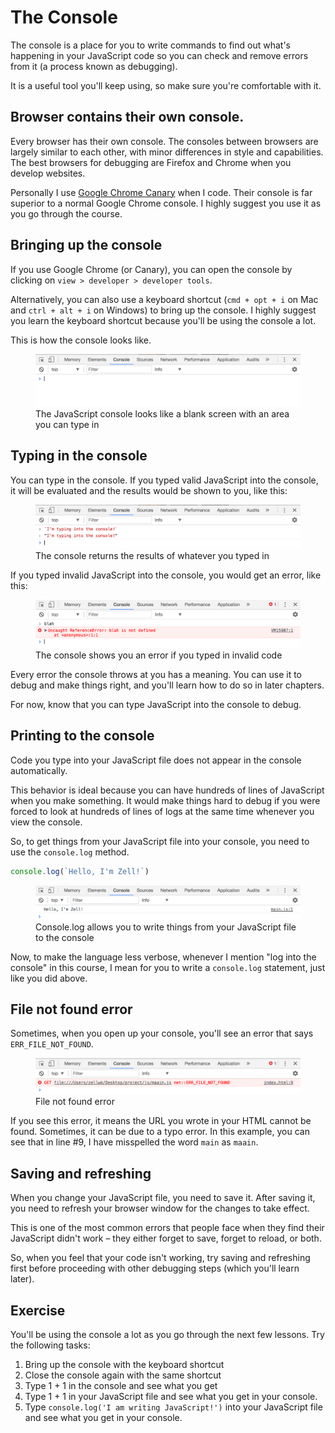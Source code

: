 # The Console

The console is a place for you to write commands to find out what's happening in your JavaScript code so you can check and remove errors from it (a process known as debugging).

It is a useful tool you'll keep using, so make sure you're comfortable with it.

## Browser contains their own console.

Every browser has their own console. The consoles between browsers are largely similar to each other, with minor differences in style and capabilities. The best browsers for debugging are Firefox and Chrome when you develop websites.

Personally I use [Google Chrome Canary](https://www.google.com/chrome/browser/canary.html) when I code. Their console is far superior to a normal Google Chrome console. I highly suggest you use it as you go through the course.

## Bringing up the console

If you use Google Chrome (or Canary), you can open the console by clicking on `view > developer > developer tools`.

Alternatively, you can also use a keyboard shortcut (`cmd + opt + i` on Mac and `ctrl + alt + i` on Windows) to bring up the console. I highly suggest you learn the keyboard shortcut because you'll be using the console a lot.

This is how the console looks like.

<figure>
  <img src="../../images/js-basics/console/console.png" alt="The JavaScript console looks like a blank screen with an area you can type in">
  <figcaption>The JavaScript console looks like a blank screen with an area you can type in</figcaption>
</figure>

## Typing in the console

You can type in the console. If you typed valid JavaScript into the console, it will be evaluated and the results would be shown to you, like this:

<figure>
  <img src="../../images/js-basics/console/console-valid.png" alt="The console returns the results of whatever you typed in">
  <figcaption>The console returns the results of whatever you typed in</figcaption>
</figure>

If you typed invalid JavaScript into the console, you would get an error, like this:

<figure>
  <img src="../../images/js-basics/console/console-invalid.png" alt="The console shows you an error if you typed in invalid code">
  <figcaption>The console shows you an error if you typed in invalid code</figcaption>
</figure>

Every error the console throws at you has a meaning. You can use it to debug and make things right, and you'll learn how to do so in later chapters.

For now, know that you can type JavaScript into the console to debug.

## Printing to the console

Code you type into your JavaScript file does not appear in the console automatically.

This behavior is ideal because you can have hundreds of lines of JavaScript when you make something. It would make things hard to debug if you were forced to look at hundreds of lines of logs at the same time whenever you view the console.

So, to get things from your JavaScript file into your console, you need to use the `console.log` method.

```js
console.log(`Hello, I'm Zell!`)
```

<figure>
  <img src="../../images/js-basics/console/console-log.png" alt="Console.log allows you to write things from your JavaScript file to the console">
  <figcaption>Console.log allows you to write things from your JavaScript file to the console</figcaption>
</figure>

Now, to make the language less verbose, whenever I mention "log into the console" in this course, I mean for you to write a `console.log` statement, just like you did above.

## File not found error

Sometimes, when you open up your console, you'll see an error that says `ERR_FILE_NOT_FOUND`.

<figure>
  <img src="../../images/js-basics/console/not-found.png" alt="File not found error">
  <figcaption>File not found error</figcaption>
</figure>

If you see this error, it means the URL you wrote in your HTML cannot be found. Sometimes, it can be due to a typo error. In this example, you can see that in line #9, I have misspelled the word `main` as `maain`.

## Saving and refreshing

When you change your JavaScript file, you need to save it. After saving it, you need to refresh your browser window for the changes to take effect.

This is one of the most common errors that people face when they find their JavaScript didn't work – they either forget to save, forget to reload, or both.

So, when you feel that your code isn't working, try saving and refreshing first before proceeding with other debugging steps (which you'll learn later).

## Exercise

You'll be using the console a lot as you go through the next few lessons. Try the following tasks:

1. Bring up the console with the keyboard shortcut
2. Close the console again with the same shortcut
3. Type 1 + 1 in the console and see what you get
4. Type 1 + 1 in your JavaScript file and see what you get in your console.
5. Type `console.log('I am writing JavaScript!')` into your JavaScript file and see what you get in your console.
